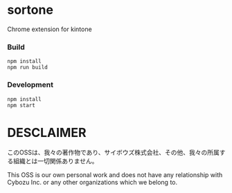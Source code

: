 # sortone
Chrome extension for kintone

### Build
```
npm install
npm run build
```

### Development
```
npm install
npm start
```

# DESCLAIMER

このOSSは、我々の著作物であり、サイボウズ株式会社、その他、我々の所属する組織とは一切関係ありません。

This OSS is our own personal work and does not have any relationship with Cybozu Inc. or any other organizations which we belong to.
